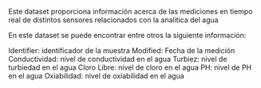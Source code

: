 Este dataset proporciona información acerca de las mediciones en tiempo real de distintos sensores relacionados con la analitica del agua

En este dataset se puede encontrar entre otros la siguiente información:

Identifier: identificador de la muestra
Modified: Fecha de la medición
Conductividad: nivel de conductividad en el agua
Turbiez: nivel de turbiedad en el agua
Cloro Libre: nivel de cloro en el agua
PH: nivel de PH en el agua
Oxiabilidad: nivel de oxiabilidad en el agua


